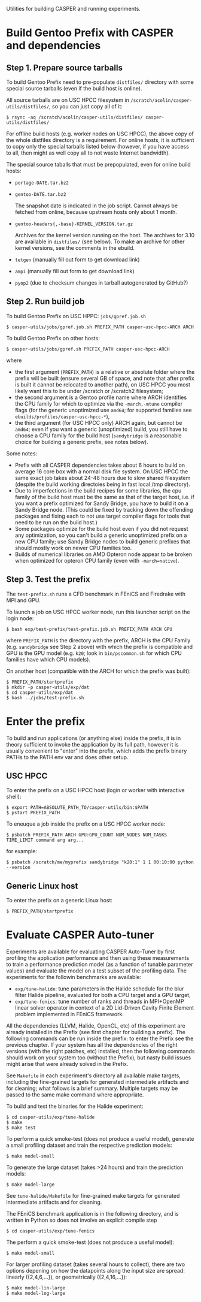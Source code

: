 Utilities for building CASPER and running experiments.

Build Gentoo Prefix with CASPER and dependencies
================================================

Step 1. Prepare source tarballs
------------------------------

To build Gentoo Prefix need to pre-populate `distfiles/` directory
with some special source tarballs (even if the build host is online).

All source tarballs are on USC HPCC filesystem in
`/scratch/acolin/casper-utils/distfiles/`, so you can just copy
all of it:

	$ rsync -aq /scratch/acolin/casper-utils/distfiles/ casper-utils/distfiles/

For offline build hosts (e.g. worker nodes on USC HPCC), the above copy
of the whole distfiles directory is a requirement. For online hosts, it
is sufficient to copy only the special tarballs listed below (however, if you
have access to all, then might as well copy all to not waste Internet
bandwidth).

The special source taballs that must be prepopulated, even for online build hosts:

* `portage-DATE.tar.bz2`
* `gentoo-DATE.tar.bz2`

  The snapshot date is indicated in the job script.  Cannot always be fetched
  from online, because upstream hosts only about 1 month.

* `gentoo-headers{,-base}-KERNEL_VERSION.tar.gz`

  Archives for the kernel version running on the host. The archives for 3.10
  are available in `distfiles/` (see below). To make an archive for other kernel
  versions, see the comments in the ebuild.

* `tetgen` (manually fill out form to get download link)
* `ampi` (manually fill out form to get download link)
* `pyop2` (due to checksum changes in tarball autogenerated by GitHub?)

Step 2. Run build job
---------------------
To build Gentoo Prefix on USC HPPC: `jobs/gpref.job.sh`

    $ casper-utils/jobs/gpref.job.sh PREFIX_PATH casper-usc-hpcc-ARCH ARCH

To build Gentoo Prefix on other hosts:

    $ casper-utils/jobs/gpref.sh PREFIX_PATH casper-usc-hpcc-ARCH

where
* the first argument (`PREFIX_PATH`) is a relative or absolute folder where
  the prefix will be built (ensure several GB of space, and note that after
  prefix is built it cannot be relocated to another path), on USC HPCC you
  most likely want this to be under /scratch or /scratch2 filesystem;
* the second argument is a Gentoo profile name where ARCH identifies the CPU
  family for which to optimize via the `-march,-mtune` compiler flags (for the
  generic unoptimized use `amd64`; for supported families see
 `ebuilds/profiles/casper-usc-hpcc-*`),
* the third argument (for USC HPCC only) ARCH again, but cannot be `amd64`;
  even if you want a generic (unoptimized) build, you still have to choose a
  CPU family for the build host (`sandybridge` is a reasonable choice for
  building a generic prefix, see notes below).

Some notes:

* Prefix with all CASPER dependencies takes about 6 hours to build
  on average 16 core box with a normal disk file system. On USC HPCC
  the same exact job takes about 24-48 hours due to slow shared
  filesystem (despite the build working directoies being in fast
  local /tmp directory).
* Due to imperfections in the build recipes for some libraries, the
  cpu family of the build host must be the same as that of the target host,
  i.e. if you want a prefix optimized for Sandy Bridge, you have to
  build it on a Sandy Bridge node. (This could be fixed by tracking down
  the offending packages and fixing each to not use target compiler flags
  for tools that need to be run on the build host.)
* Some packages optimize for the build host even if you did not request
  any optimization, so you can't build a generic unoptimized prefix on
  a new CPU family; use Sandy Bridge nodes to build generic prefixes that
  should mostly work on newer CPU families too.
* Builds of numerical libraries on AMD Opteron node appear to be broken
  when optimized for opteron CPU family (even with `-march=native`).

Step 3. Test the prefix
------------------------

The `test-prefix.sh` runs a CFD benchmark in FEniCS and Firedrake
with MPI and GPU.

To launch a job on USC HPCC worker node, run this launcher script
on the login node:

    $ bash exp/test-prefix/test-prefix.job.sh PREFIX_PATH ARCH GPU

where `PREFIX_PATH` is the directory with the prefix, ARCH is the CPU Family
(e.g. `sandybridge` see Step 2 above) with which the prefix is compatible and
GPU is the GPU model (e.g.  `k20`; look in `bin/pscommon.sh` for which
CPU families have which CPU models).

On another host (compatible with the ARCH for which the prefix was built):

    $ PREFIX_PATH/startprefix 
    $ mkdir -p casper-utils/exp/dat
    $ cd casper-utils/exp/dat
    $ bash ../jobs/test-prefix.sh

Enter the prefix
================

To build and run applications (or anything else) inside the prefix, it is in
theory sufficient to invoke the application by its full path, however it is
usually convenient to "enter" into the prefix, which adds the prefix binary
PATHs to the PATH env var and does other setup.

USC HPCC
--------

To enter the prefix on a USC HPCC host (login or worker with interactive shell):

    $ export PATH=ABSOLUTE_PATH_TO/casper-utils/bin:$PATH
    $ pstart PREFIX_PATH

To eneuque a job inside the prefix on a USC HPCC worker node:

    $ psbatch PREFIX_PATH ARCH GPU:GPU_COUNT NUM_NODES NUM_TASKS TIME_LIMIT command arg arg...

for example:

    $ psbatch /scratch/me/myprefix sandybridge "k20:1" 1 1 00:10:00 python --version

Generic Linux host
------------------

To enter the prefix on a generic Linux host:

    $ PREFIX_PATH/startprefix


Evaluate CASPER Auto-tuner
==========================

Experiments are available for evaluating CASPER Auto-Tuner
by first profiling the application performance and then using
these measurements to train a performance prediction model (as a function of
tunable parameter values) and evaluate the model on
a test subset of the profiling data. The experiments for
the followin benchmarks are available:
* `exp/tune-halide`: tune parameters in the Halide schedule for the blur filter
  Halide pipeline, evaluated for both a CPU target and a GPU target,
* `exp/tune-fenics`: tune number of ranks and threads
  in MPI+OpenMP linear solver operator in context of a 2D Lid-Driven Cavity
  Finite Element problem implemented in FEniCS framework.

All the dependencies (LLVM, Halide, OpenCL, etc) of this experiment are
already installed in the Prefix (see first chapter for building a prefix).
The following commands can be run inside the prefix: to enter the Prefix
see the previous chapter. If your system has all the dependencies of
the right versions (with the right patches, etc) installed, then the
following commands should work on your system too (without the Prefix),
but nasty build issues might arise that were already solved in the Prefix.

See `Makefile` in each experiment's directory all available make targets,
including the fine-grained targets for generated intermediate artifacts and for
cleaning; what follows is a brief summary. Multiple targets may be
passed to the same make command where appropriate.

To build and test the binaries for the Halide experiment:

    $ cd casper-utils/exp/tune-halide
    $ make
    $ make test

To perform a quick smoke-test (does not produce a useful model), generate a
small profiling dataset and train the respective prediction models:

    $ make model-small

To generate the large dataset (takes >24 hours) and train the prediction
models:

    $ make model-large

See `tune-halide/Makefile` for fine-grained make targets for generated
intermediate artifacts and for cleaning.


The FEniCS benchmark application is in the following directory, and is written
in Python so does not involve an explicit compile step


    $ cd casper-utils/exp/tune-fenics

The perform a quick smoke-test (does not produce a useful model):

    $ make model-small

For larger profiling dataset (takes several hours to collect), there
are two options depening on how the datapoints along the input size
are spread: linearly ({2,4,6,...}), or geometrically ({2,4,16,...}):

    $ make model-lin-large
    $ make model-log-large
